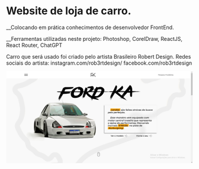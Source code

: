 # Website de loja de carro.

__Colocando em prática conhecimentos de desenvolvedor FrontEnd.

__Ferramentas utilizadas neste projeto:
Photoshop,
CorelDraw,
ReactJS,
React Router,
ChatGPT

Carro que será usado foi criado pelo artista Brasileiro Robert Design.
Redes sociais do artista:
instagram.com/rob3rtdesign/
facebook.com/rob3rtdesign

![](./public/PhotoforReadme.jpg)

